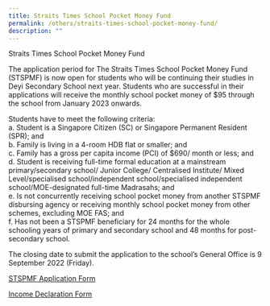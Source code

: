```yaml
---
title: Straits Times School Pocket Money Fund
permalink: /others/straits-times-school-pocket-money-fund/
description: ""
---
```

Straits Times School Pocket Money Fund 

The application period for The Straits Times School Pocket Money Fund (STSPMF) is now open for students who will be continuing their studies in Deyi Secondary School next year. Students who are successful in their applications will receive the monthly school pocket money of $95 through the school from January 2023 onwards. 

Students have to meet the following criteria: <br>
a. Student is a Singapore Citizen (SC) or Singapore Permanent Resident (SPR); and <Br>
b. Family is living in a 4-room HDB flat or smaller; and <br>
c. Family has a gross per capita income (PCI) of $690/ month or less; and <br>
d. Student is receiving full-time formal education at a mainstream primary/secondary school/ Junior College/ Centralised Institute/ Mixed Level/specialised school/independent school/specialised independent school/MOE-designated full-time Madrasahs; and <br>
e. Is not concurrently receiving school pocket money from another STSPMF disbursing agency or receiving monthly school pocket money from other schemes, excluding MOE FAS; and <br>
f. Has not been a STSPMF beneficiary for 24 months for the whole schooling years of primary and secondary school and 48 months for post-secondary school. 

The closing date to submit the application to the school’s General Office is 9 September 2022 (Friday).

[STSPMF Application Form](https://deyisec.moe.edu.sg/qql/slot/u503/Others/straits%20time%20school%20pocket%20money/Annex%20A%20-%202022%20STSPMF%20Application%20Form%20for%20schools%20REVISED%202023%20Cycle%201.pdf)   

[Income Declaration Form](https://deyisec.moe.edu.sg/qql/slot/u503/Others/straits%20time%20school%20pocket%20money/Annex%20B%20-%20Income%20declaration%20form_2022%20REVISED%202023%20Cycle%201.pdf)